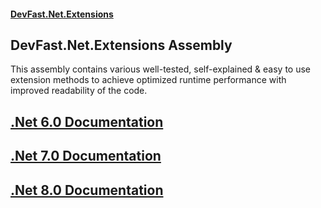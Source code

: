 #### [DevFast.Net.Extensions](index.md 'index')

## DevFast.Net.Extensions Assembly

This assembly contains various well-tested, self-explained & easy to use extension methods
to achieve optimized runtime performance with improved readability of the code.

## [.Net 6.0 Documentation](net6.0/index.md 'index')
## [.Net 7.0 Documentation](net7.0/index.md 'index')
## [.Net 8.0 Documentation](net8.0/index.md 'index')